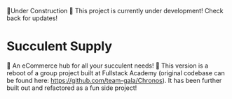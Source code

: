 🚧Under Construction 🚧 This project is currently under development! Check back for updates! 

# Succulent Supply

🌵 An eCommerce hub for all your succulent needs! 🌵 This version is a reboot of a group project built at Fullstack Academy (original codebase can be found here: https://github.com/team-gala/Chronos). It has been further built out and refactored as a fun side project!
